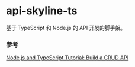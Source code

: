 # api-skyline-ts
基于 TypeScript 和 Node.js 的 API 开发的脚手架。

### 参考
[Node.js and TypeScript Tutorial: Build a CRUD API](https://auth0.com/blog/node-js-and-typescript-tutorial-build-a-crud-api/)
